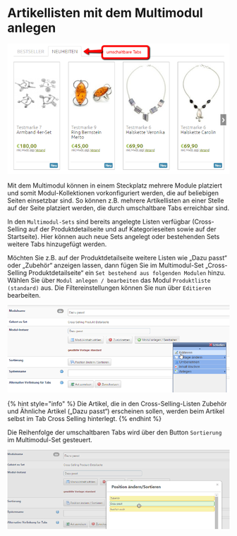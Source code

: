 # Artikellisten mit dem Multimodul anlegen

![](../../../.gitbook/assets/artikellisten_multimodul.png)

Mit dem Multimodul können in einem Steckplatz mehrere Module platziert und somit Modul-Kollektionen vorkonfiguriert werden, die auf beliebigen Seiten einsetzbar sind. So können z.B. mehrere Artikellisten an einer Stelle auf der Seite platziert werden, die durch umschaltbare Tabs erreichbar sind.

In den `Multimodul-Sets` sind bereits angelegte Listen verfügbar \(Cross-Selling auf der Produktdetailseite und auf Kategorieseiten sowie auf der Startseite\). Hier können auch neue Sets angelegt oder bestehenden Sets weitere Tabs hinzugefügt werden.

Möchten Sie z.B. auf der Produktdetailseite weitere Listen wie „Dazu passt“ oder „Zubehör“ anzeigen lassen, dann fügen Sie im Multimodul-Set „Cross-Selling Produktdetailseite“ ein `Set bestehend aus folgenden Modulen` hinzu. Wählen Sie über `Modul anlegen / bearbeiten` das Modul `Produktliste (standard)` aus. Die Filtereinstellungen können Sie nun über `Editieren` bearbeiten.

![](../../../.gitbook/assets/artikellisten_multimodul1.png)

{% hint style="info" %}
Die Artikel, die in den Cross-Selling-Listen Zubehör und Ähnliche Artikel \(„Dazu passt“\) erscheinen sollen, werden beim Artikel selbst im Tab Cross Selling hinterlegt.
{% endhint %}

Die Reihenfolge der umschaltbaren Tabs wird über den Button `Sortierung` im Multimodul-Set gesteuert.

![](../../../.gitbook/assets/artikellisten_multimodul2.png)

